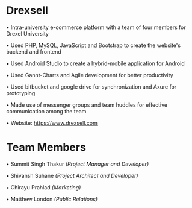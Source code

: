 # Drexsell

• Intra-university e-commerce platform with a team of four members for Drexel University

• Used PHP, MySQL, JavaScript and Bootstrap to create the website's backend and frontend

• Used Android Studio to create a hybrid-mobile application for Android

• Used Gannt-Charts and Agile development for better productivity

• Used bitbucket and google drive for synchronization and Axure for prototyping

• Made use of messenger groups and team huddles for effective communication among the team

• Website: https://www.drexsell.com

# Team Members

• Summit Singh Thakur *(Project Manager and Developer)*

• Shivansh Suhane *(Project Architect and Developer)*

• Chirayu Prahlad *(Marketing)*

• Matthew London *(Public Relations)*
